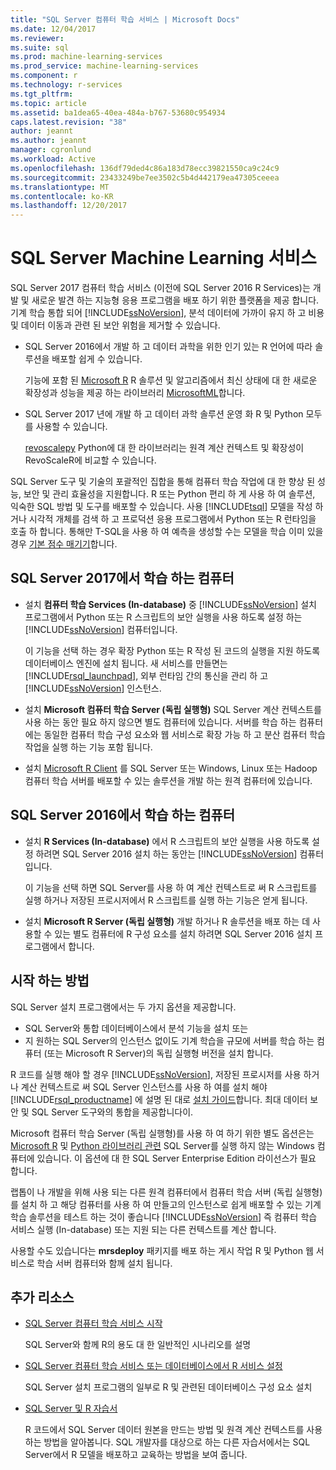 ```yaml
---
title: "SQL Server 컴퓨터 학습 서비스 | Microsoft Docs"
ms.date: 12/04/2017
ms.reviewer: 
ms.suite: sql
ms.prod: machine-learning-services
ms.prod_service: machine-learning-services
ms.component: r
ms.technology: r-services
ms.tgt_pltfrm: 
ms.topic: article
ms.assetid: ba1dea65-40ea-484a-b767-53680c954934
caps.latest.revision: "38"
author: jeannt
ms.author: jeannt
manager: cgronlund
ms.workload: Active
ms.openlocfilehash: 136df79ded4c86a183d78ecc39821550ca9c24c9
ms.sourcegitcommit: 23433249be7ee3502c5b4d442179ea47305ceeea
ms.translationtype: MT
ms.contentlocale: ko-KR
ms.lasthandoff: 12/20/2017
---
```

# <a name="sql-server-machine-learning-services"></a>SQL Server Machine Learning 서비스

SQL Server 2017 컴퓨터 학습 서비스 (이전에 SQL Server 2016 R Services)는 개발 및 새로운 발견 하는 지능형 응용 프로그램을 배포 하기 위한 플랫폼을 제공 합니다. 기계 학습 통합 되어 [!INCLUDE[ssNoVersion](../../includes/ssnoversion-md.md)], 분석 데이터에 가까이 유지 하 고 비용 및 데이터 이동과 관련 된 보안 위험을 제거할 수 있습니다.
  
+ SQL Server 2016에서 개발 하 고 데이터 과학을 위한 인기 있는 R 언어에 따라 솔루션을 배포할 쉽게 수 있습니다. 

    기능에 포함 된 [Microsoft R](https://docs.microsoft.com/machine-learning-server/r-reference/revoscaler/revoscaler) R 솔루션 및 알고리즘에서 최신 상태에 대 한 새로운 확장성과 성능을 제공 하는 라이브러리 [MicrosoftML](https://docs.microsoft.com/machine-learning-server/r-reference/microsoftml/microsoftml-package)합니다.
+ SQL Server 2017 년에 개발 하 고 데이터 과학 솔루션 운영 화 R 및 Python 모두를 사용할 수 있습니다. 

    [revoscalepy](../python/what-is-revoscalepy.md) Python에 대 한 라이브러리는 원격 계산 컨텍스트 및 확장성이 RevoScaleR에 비교할 수 있습니다.

SQL Server 도구 및 기술의 포괄적인 집합을 통해 컴퓨터 학습 작업에 대 한 향상 된 성능, 보안 및 관리 효율성을 지원합니다. R 또는 Python 편리 하 게 사용 하 여 솔루션, 익숙한 SQL 방법 및 도구를 배포할 수 있습니다. 사용 [!INCLUDE[tsql](../../includes/tsql-md.md)] 모델을 작성 하거나 시각적 개체를 검색 하 고 프로덕션 응용 프로그램에서 Python 또는 R 런타임을 호출 하 합니다. 통해만 T-SQL을 사용 하 여 예측을 생성할 수는 모델을 학습 이미 있을 경우 [기본 점수 매기기](../sql-native-scoring.md)합니다.

## <a name="machine-learning-in-sql-server-2017"></a>SQL Server 2017에서 학습 하는 컴퓨터

+ 설치 **컴퓨터 학습 Services (In-database)** 중 [!INCLUDE[ssNoVersion](../../includes/ssnoversion-md.md)] 설치 프로그램에서 Python 또는 R 스크립트의 보안 실행을 사용 하도록 설정 하는 [!INCLUDE[ssNoVersion](../../includes/ssnoversion-md.md)] 컴퓨터입니다.
  
    이 기능을 선택 하는 경우 확장 Python 또는 R 작성 된 코드의 실행을 지원 하도록 데이터베이스 엔진에 설치 됩니다. 새 서비스를 만들면는 [!INCLUDE[rsql_launchpad](../../includes/rsql-launchpad-md.md)], 외부 런타임 간의 통신을 관리 하 고 [!INCLUDE[ssNoVersion](../../includes/ssnoversion-md.md)] 인스턴스.
  
+ 설치 **Microsoft 컴퓨터 학습 Server (독립 실행형)** SQL Server 계산 컨텍스트를 사용 하는 동안 필요 하지 않으면 별도 컴퓨터에 있습니다. 서버를 학습 하는 컴퓨터에는 동일한 컴퓨터 학습 구성 요소와 웹 서비스로 확장 가능 하 고 분산 컴퓨터 학습 작업을 실행 하는 기능 포함 됩니다.
  
+ 설치 [Microsoft R Client](https://docs.microsoft.com/machine-learning-server/r-client/what-is-microsoft-r-client) 를 SQL Server 또는 Windows, Linux 또는 Hadoop 컴퓨터 학습 서버를 배포할 수 있는 솔루션을 개발 하는 원격 컴퓨터에 있습니다.

## <a name="machine-learning-in-sql-server-2016"></a>SQL Server 2016에서 학습 하는 컴퓨터

+ 설치 **R Services (In-database)** 에서 R 스크립트의 보안 실행을 사용 하도록 설정 하려면 SQL Server 2016 설치 하는 동안는 [!INCLUDE[ssNoVersion](../../includes/ssnoversion-md.md)] 컴퓨터입니다.
  
    이 기능을 선택 하면 SQL Server를 사용 하 여 계산 컨텍스트로 써 R 스크립트를 실행 하거나 저장된 프로시저에서 R 스크립트를 실행 하는 기능은 얻게 됩니다.
  
+ 설치 **Microsoft R Server (독립 실행형)** 개발 하거나 R 솔루션을 배포 하는 데 사용할 수 있는 별도 컴퓨터에 R 구성 요소를 설치 하려면 SQL Server 2016 설치 프로그램에서 합니다.

## <a name="how-to-get-started"></a>시작 하는 방법

SQL Server 설치 프로그램에서는 두 가지 옵션을 제공합니다.

+ SQL Server와 통합 데이터베이스에서 분석 기능을 설치 또는
+ 지 원하는 SQL Server의 인스턴스 없이도 기계 학습을 규모에 서버를 학습 하는 컴퓨터 (또는 Microsoft R Server)의 독립 실행형 버전을 설치 합니다.

R 코드를 실행 해야 할 경우 [!INCLUDE[ssNoVersion](../../includes/ssnoversion-md.md)], 저장된 프로시저를 사용 하거나 계산 컨텍스트로 써 SQL Server 인스턴스를 사용 하 여를 설치 해야 [!INCLUDE[rsql_productname](../../includes/rsql-productname-md.md)] 에 설명 된 대로 [설치 가이드](../../advanced-analytics/r/set-up-sql-server-r-services-in-database.md)합니다. 최대 데이터 보안 및 SQL Server 도구와의 통합을 제공합니다이.

Microsoft 컴퓨터 학습 Server (독립 실행형)를 사용 하 여 하기 위한 별도 옵션은는 [Microsoft R](https://docs.microsoft.com/machine-learning-server/r-reference/introducing-r-server-r-package-reference) 및 [Python 라이브러리 관련](../python/what-is-revoscalepy.md) SQL Server를 실행 하지 않는 Windows 컴퓨터에 있습니다. 이 옵션에 대 한 SQL Server Enterprise Edition 라이선스가 필요 합니다.
    
랩톱이 나 개발을 위해 사용 되는 다른 원격 컴퓨터에서 컴퓨터 학습 서버 (독립 실행형)를 설치 하 고 해당 컴퓨터를 사용 하 여 만들고의 인스턴스로 쉽게 배포할 수 있는 기계 학습 솔루션을 테스트 하는 것이 좋습니다 [!INCLUDE[ssNoVersion](../../includes/ssnoversion-md.md)] 즉 컴퓨터 학습 서비스 실행 \(In-database\) 또는 지원 되는 다른 컨텍스트를 계산 합니다.
  
사용할 수도 있습니다는 **mrsdeploy** 패키지를 배포 하는 게시 작업 R 및 Python 웹 서비스로 학습 서버 컴퓨터와 함께 설치 됩니다.

## <a name="additional-resources"></a>추가 리소스

+ [SQL Server 컴퓨터 학습 서비스 시작](../../advanced-analytics/r/getting-started-with-sql-server-r-services.md)
 
    SQL Server와 함께 R의 용도 대 한 일반적인 시나리오를 설명

+ [SQL Server 컴퓨터 학습 서비스 또는 데이터베이스에서 R 서비스 설정](../../advanced-analytics/r/set-up-sql-server-r-services-in-database.md)

    SQL Server 설치 프로그램의 일부로 R 및 관련된 데이터베이스 구성 요소 설치
  
+ [SQL Server 및 R 자습서](../../advanced-analytics/tutorials/sql-server-r-tutorials.md)

    R 코드에서 SQL Server 데이터 원본을 만드는 방법 및 원격 계산 컨텍스트를 사용하는 방법을 알아봅니다. SQL 개발자를 대상으로 하는 다른 자습서에서는 SQL Server에서 R 모델을 배포하고 교육하는 방법을 보여 줍니다.
